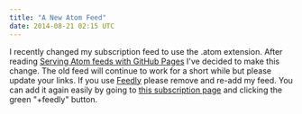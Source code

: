 ```yaml
---
title: "A New Atom Feed"
date: 2014-08-21 02:15 UTC
---
```


I recently changed my subscription feed to use the .atom extension.
After reading [Serving Atom feeds with GitHub Pages][1] I've decided to make this change.
The old feed will continue to work for a short while but please update your links.
If you use [Feedly][2] please remove and re-add my feed.
You can add it again easily by going to [this subscription page][3] and clicking the green "+feedly" button.


[1]: http://taylor.fausak.me/2012/04/26/serving-atom-feeds-with-github-pages/
[2]: https://feedly.com/
[3]: https://feedly.com/#subscription%2Ffeed%2Fhttp%3A%2F%2Faaronlasseigne.com%2Fatom.atom
